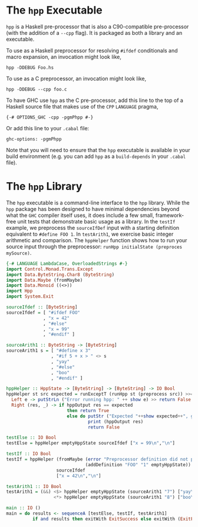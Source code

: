 # The `hpp` Executable
`hpp` is a Haskell pre-processor that is also a C90-compatible
pre-processor (with the addition of a `--cpp` flag). It is
packaged as both a library and an executable.

To use as a Haskell preprocessor for resolving `#ifdef` conditionals
and macro expansion, an invocation might look like,

```
hpp -DDEBUG Foo.hs
```

To use as a C preprocessor, an invocation might look like,

```
hpp -DDEBUG --cpp foo.c
```

To have GHC use `hpp` as the C pre-processor, add this line to the top
of a Haskell source file that makes use of the `CPP` `LANGUAGE`
pragma,

```
{-# OPTIONS_GHC -cpp -pgmPhpp #-}
```

Or add this line to your `.cabal` file:

```
ghc-options: -pgmPhpp
```

Note that you will need to ensure that the `hpp` executable is available in your build environment (e.g. you can add `hpp` as a `build-depends` in your `.cabal` file).

# The `hpp` Library

The `hpp` executable is a command-line interface to the `hpp` library. While the `hpp` package has been designed to have minimal dependencies beyond what the `GHC` compiler itself uses, it does include a few small, framework-free unit tests that demonstrate basic usage as a library. In the `testIf` example, we preprocess the `sourceIfDef` input with a starting definition equivalent to `#define FOO 1`. In `testArith1`, we exercise basic integer arithmetic and comparison. The `hppHelper` function shows how to run your source input through the preprocessor: `runHpp initialState (preproces mySource)`.

```haskell
{-# LANGUAGE LambdaCase, OverloadedStrings #-}
import Control.Monad.Trans.Except
import Data.ByteString.Char8 (ByteString)
import Data.Maybe (fromMaybe)
import Data.Monoid ((<>))
import Hpp
import System.Exit

sourceIfdef :: [ByteString]
sourceIfdef = [ "#ifdef FOO"
              , "x = 42"
              , "#else"
              , "x = 99"
              , "#endif" ]

sourceArith1 :: ByteString -> [ByteString]
sourceArith1 s = [ "#define x 3"
                 , "#if 5 + x > " <> s
                 , "yay"
                 , "#else"
                 , "boo"
                 , "#endif" ]

hppHelper :: HppState -> [ByteString] -> [ByteString] -> IO Bool
hppHelper st src expected = runExceptT (runHpp st (preprocess src)) >>= \case
  Left e -> putStrLn ("Error running hpp: " ++ show e) >> return False
  Right (res, _) -> if hppOutput res == expected
                       then return True
                       else do putStr ("Expected "++show expected++", got")
                               print (hppOutput res)
                               return False

testElse :: IO Bool
testElse = hppHelper emptyHppState sourceIfdef ["x = 99\n","\n"]

testIf :: IO Bool
testIf = hppHelper (fromMaybe (error "Preprocessor definition did not parse")
                              (addDefinition "FOO" "1" emptyHppState))
                   sourceIfdef
                   ["x = 42\n","\n"]

testArith1 :: IO Bool
testArith1 = (&&) <$> hppHelper emptyHppState (sourceArith1 "7") ["yay\n","\n"]
                  <*> hppHelper emptyHppState (sourceArith1 "8") ["boo\n","\n"]

main :: IO ()
main = do results <- sequenceA [testElse, testIf, testArith1]
          if and results then exitWith ExitSuccess else exitWith (ExitFailure 1)
```

